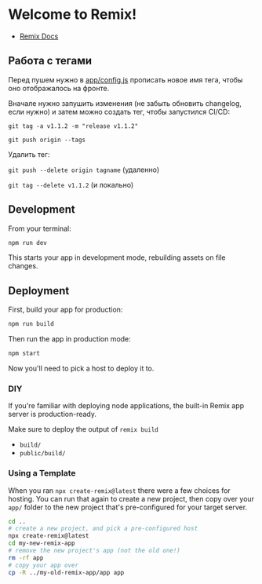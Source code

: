 # Welcome to Remix!

- [Remix Docs](https://remix.run/docs)

## Работа с тегами

Перед пушем нужно в [app/config.js](app/config.js) прописать новое имя тега, чтобы оно отображалось на фронте.

Вначале нужно запушить изменения (не забыть обновить changelog, если нужно) и затем можно создать тег, чтобы запустился
CI/CD:

`git tag -a v1.1.2 -m "release v1.1.2"`

`git push origin --tags`

Удалить тег:

`git push --delete origin tagname` (удаленно)

`git tag --delete v1.1.2` (и локально)

## Development

From your terminal:

```sh
npm run dev
```

This starts your app in development mode, rebuilding assets on file changes.

## Deployment

First, build your app for production:

```sh
npm run build
```

Then run the app in production mode:

```sh
npm start
```

Now you'll need to pick a host to deploy it to.

### DIY

If you're familiar with deploying node applications, the built-in Remix app server is production-ready.

Make sure to deploy the output of `remix build`

- `build/`
- `public/build/`

### Using a Template

When you ran `npx create-remix@latest` there were a few choices for hosting. You can run that again to create a new
project, then copy over your `app/` folder to the new project that's pre-configured for your target server.

```sh
cd ..
# create a new project, and pick a pre-configured host
npx create-remix@latest
cd my-new-remix-app
# remove the new project's app (not the old one!)
rm -rf app
# copy your app over
cp -R ../my-old-remix-app/app app
```